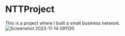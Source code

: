 # NTTProject
This is a project where I built a small business network.
![Screenshot 2023-11-14 091130](https://github.com/Spcwill358/NTTProject/assets/88656329/1aef5fb8-1694-4917-a4c2-4700e12d3895)
